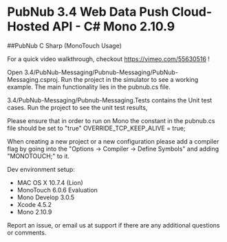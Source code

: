 # PubNub 3.4 Web Data Push Cloud-Hosted API - C# Mono 2.10.9 
##PubNub C Sharp (MonoTouch Usage)

For a quick video walkthrough, checkout https://vimeo.com/55630516 !

Open 3.4/PubNub-Messaging/Pubnub-Messaging/PubNub-Messaging.csproj. Run the project in the simulator to see a working example. The main functionality lies in the pubnub.cs file.

3.4/PubNub-Messaging/Pubnub-Messaging.Tests contains the Unit test cases. Run the project to see the unit test results,

Please ensure that in order to run on Mono the constant in the pubnub.cs file should be set to "true"
OVERRIDE_TCP_KEEP_ALIVE = true;

When creating a new project or a new configuration please add a compiler flag by going into the "Options -> Compiler -> Define Symbols" and adding "MONOTOUCH;" to it.

Dev environment setup:
- MAC OS X 10.7.4 (Lion)
- MonoTouch 6.0.6 Evaluation
- Mono Develop 3.0.5
- Xcode 4.5.2
- Mono 2.10.9 

Report an issue, or email us at support if there are any additional questions or comments.


